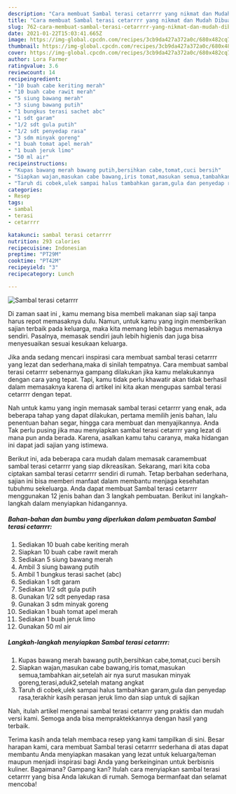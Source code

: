 ```yaml
---
description: "Cara membuat Sambal terasi cetarrrr yang nikmat dan Mudah Dibuat"
title: "Cara membuat Sambal terasi cetarrrr yang nikmat dan Mudah Dibuat"
slug: 762-cara-membuat-sambal-terasi-cetarrrr-yang-nikmat-dan-mudah-dibuat
date: 2021-01-22T15:03:41.665Z
image: https://img-global.cpcdn.com/recipes/3cb9da427a372a0c/680x482cq70/sambal-terasi-cetarrrr-foto-resep-utama.jpg
thumbnail: https://img-global.cpcdn.com/recipes/3cb9da427a372a0c/680x482cq70/sambal-terasi-cetarrrr-foto-resep-utama.jpg
cover: https://img-global.cpcdn.com/recipes/3cb9da427a372a0c/680x482cq70/sambal-terasi-cetarrrr-foto-resep-utama.jpg
author: Lora Farmer
ratingvalue: 3.6
reviewcount: 14
recipeingredient:
- "10 buah cabe keriting merah"
- "10 buah cabe rawit merah"
- "5 siung bawang merah"
- "3 siung bawang putih"
- "1 bungkus terasi sachet abc"
- "1 sdt garam"
- "1/2 sdt gula putih"
- "1/2 sdt penyedap rasa"
- "3 sdm minyak goreng"
- "1 buah tomat apel merah"
- "1 buah jeruk limo"
- "50 ml air"
recipeinstructions:
- "Kupas bawang merah bawang putih,bersihkan cabe,tomat,cuci bersih"
- "Siapkan wajan,masukan cabe bawang,iris tomat,masukan semua,tambahkan air,setelah air nya surut masukan minyak goreng,terasi,aduk2,setelah matang angkat"
- "Taruh di cobek,ulek sampai halus tambahkan garam,gula dan penyedap rasa,terakhir kasih perasan jeruk limo dan siap untuk di sajikan"
categories:
- Resep
tags:
- sambal
- terasi
- cetarrrr

katakunci: sambal terasi cetarrrr 
nutrition: 293 calories
recipecuisine: Indonesian
preptime: "PT29M"
cooktime: "PT42M"
recipeyield: "3"
recipecategory: Lunch

---
```



![Sambal terasi cetarrrr](https://img-global.cpcdn.com/recipes/3cb9da427a372a0c/680x482cq70/sambal-terasi-cetarrrr-foto-resep-utama.jpg)

Di zaman  saat ini , kamu memang bisa membeli makanan siap saji tanpa harus repot memasaknya dulu. Namun, untuk kamu yang ingin memberikan sajian terbaik pada keluarga, maka kita memang lebih bagus memasaknya sendiri. Pasalnya, memasak sendiri jauh lebih higienis dan juga bisa menyesuaikan sesuai kesukaan keluarga.

Jika anda sedang mencari inspirasi cara membuat sambal terasi cetarrrr yang lezat dan sederhana,maka di sinilah tempatnya. Cara membuat sambal terasi cetarrrr  sebenarnya gampang dilakukan jika kamu melakukannya dengan cara yang tepat. Tapi, kamu tidak perlu khawatir akan tidak berhasil dalam memasaknya 
karena di artikel ini kita akan mengupas sambal terasi cetarrrr dengan tepat.  



Nah untuk kamu yang ingin memasak sambal terasi cetarrrr yang enak, ada beberapa tahap yang dapat dilakukan, pertama memilih jenis bahan, lalu penentuan bahan segar, hingga cara membuat dan menyajikannya. Anda Tak perlu pusing jika mau menyiapkan sambal terasi cetarrrr yang lezat di mana pun anda berada. Karena, asalkan kamu  tahu caranya, maka hidangan ini dapat jadi sajian yang istimewa.

Berikut ini, ada beberapa cara mudah dalam memasak caramembuat sambal terasi cetarrrr yang siap dikreasikan. Sekarang, mari kita coba ciptakan sambal terasi cetarrrr sendiri di rumah. Tetap berbahan sederhana, sajian ini bisa memberi manfaat dalam membantu menjaga kesehatan tubuhmu sekeluarga. Anda dapat membuat Sambal terasi cetarrrr menggunakan 12 jenis bahan dan 3 langkah pembuatan. Berikut ini langkah-langkah dalam menyiapkan hidangannya.

<!--inarticleads1-->

##### Bahan-bahan dan bumbu yang diperlukan dalam pembuatan Sambal terasi cetarrrr:

1. Sediakan 10 buah cabe keriting merah
1. Siapkan 10 buah cabe rawit merah
1. Sediakan 5 siung bawang merah
1. Ambil 3 siung bawang putih
1. Ambil 1 bungkus terasi sachet (abc)
1. Sediakan 1 sdt garam
1. Sediakan 1/2 sdt gula putih
1. Gunakan 1/2 sdt penyedap rasa
1. Gunakan 3 sdm minyak goreng
1. Sediakan 1 buah tomat apel merah
1. Sediakan 1 buah jeruk limo
1. Gunakan 50 ml air




<!--inarticleads2-->

##### Langkah-langkah menyiapkan Sambal terasi cetarrrr:

1. Kupas bawang merah bawang putih,bersihkan cabe,tomat,cuci bersih
1. Siapkan wajan,masukan cabe bawang,iris tomat,masukan semua,tambahkan air,setelah air nya surut masukan minyak goreng,terasi,aduk2,setelah matang angkat
1. Taruh di cobek,ulek sampai halus tambahkan garam,gula dan penyedap rasa,terakhir kasih perasan jeruk limo dan siap untuk di sajikan




Nah, itulah artikel mengenai  sambal terasi cetarrrr  yang praktis dan mudah versi kami. Semoga anda bisa mempraktekkannya dengan hasil yang terbaik. 

Terima kasih anda telah membaca resep yang kami tampilkan di sini. Besar harapan kami, cara membuat  Sambal terasi cetarrrr sederhana di atas dapat membantu Anda menyiapkan masakan yang lezat untuk keluarga/teman maupun menjadi inspirasi bagi Anda yang berkeinginan untuk berbisnis kuliner. Bagaimana? Gampang kan? Itulah cara menyiapkan sambal terasi cetarrrr yang bisa Anda lakukan di rumah. Semoga bermanfaat dan selamat mencoba!

